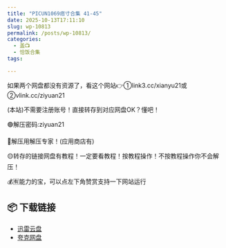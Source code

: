 ```yaml
---
title: "PICUN1069痞寸合集 41-45"
date: 2025-10-13T17:11:10
slug: wp-10813
permalink: /posts/wp-10813/
categories:
  - 盖📺
  - 恰饭合集
tags:

---
```


如果两个网盘都没有资源了，看这个网站👉①link3.cc/xianyu21或②vlink.cc/ziyuan21

(本站)不需要注册账号！直接转存到对应网盘OK？懂吧！

🟢解压密码:ziyuan21

🔵解压用解压专家！(应用商店有)

🟡转存的链接网盘有教程！一定要看教程！按教程操作！不按教程操作你不会解压！

💰🈶能力的宝，可以点左下角赞赏支持一下网站运行

## 📦 下载链接
- [迅雷云盘](https://blziyuan21.com/pay-download/10813?key=a3fb803d18&down_id=0)
- [夸克网盘](https://blziyuan21.com/pay-download/10813?key=a3fb803d18&down_id=1)

